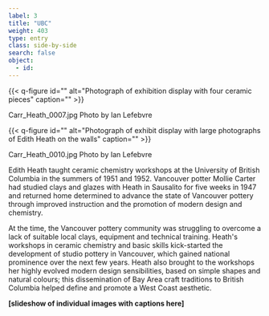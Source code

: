```yaml
---
label: 3
title: "UBC"
weight: 403
type: entry
class: side-by-side
search: false
object:
  - id:
---
```

{{< q-figure id="" alt="Photograph of exhibition display with four ceramic pieces" caption="" >}}

Carr_Heath_0007.jpg
Photo by Ian Lefebvre

{{< q-figure id="" alt="Photograph of exhibit display with large photographs of Edith Heath on the walls" caption="" >}}

Carr_Heath_0010.jpg
Photo by Ian Lefebvre

Edith Heath taught ceramic chemistry workshops at the University of British Columbia in the summers of 1951 and 1952. Vancouver potter Mollie Carter had studied clays and glazes with Heath in Sausalito for five weeks in 1947 and returned home determined to advance the state of Vancouver pottery through improved instruction and the promotion of modern design and chemistry.

At the time, the Vancouver pottery community was struggling to overcome a lack of suitable local clays, equipment and technical training. Heath's workshops in ceramic chemistry and basic skills kick-started the development of studio pottery in Vancouver, which gained national prominence over the next few years. Heath also brought to the workshops her highly evolved modern design sensibilities, based on simple shapes and natural colours; this dissemination of Bay Area craft traditions to British Columbia helped define and promote a West Coast aesthetic.

**[slideshow of individual images with captions here]**
